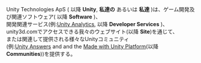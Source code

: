 Unity Technologies ApS ( 以降 **Unity**, **私達の** あるいは **私達** )は、ゲーム開発及び関連ソフトウェア( 以降 **Software** )、  
開発関連サービス(例:[Unity Analytics](https://unity3d.com/services/analytics), 以降 **Developer Services** )、  
unity3d.comでアクセスできる我々のウェブサイト(以降 **Site**)を通じて、  
または関連して提供される様々なUnityコミュニティ  
(例:[Unity Answers](http://answers.unity3d.com/index.html) and and the [Made with Unity Platform](https://madewith.unity.com/)(以降 **Communities**))を提供する。

